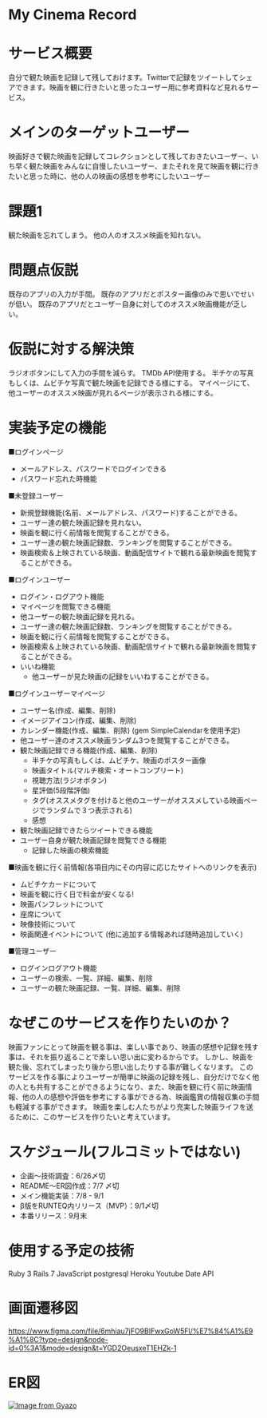 # My Cinema Record

# サービス概要
 自分で観た映画を記録して残しておけます。Twitterで記録をツイートしてシェアできます。映画を観に行きたいと思ったユーザー用に参考資料など見れるサービス。


# メインのターゲットユーザー
 映画好きで観た映画を記録してコレクションとして残しておきたいユーザー、いち早く観た映画をみんなに自慢したいユーザー、またそれを見て映画を観に行きたいと思った時に、他の人の映画の感想を参考にしたいユーザー


# 課題1
観た映画を忘れてしまう。
他の人のオススメ映画を知れない。

# 問題点仮説
既存のアプリの入力が手間。
既存のアプリだとポスター画像のみで思いでせいが低い。
既存のアプリだとユーザー自身に対してのオススメ映画機能が乏しい。

# 仮説に対する解決策
ラジオボタンにして入力の手間を減らす。
TMDb API使用する。
半チケの写真もしくは、ムビチケ写真で観た映画を記録できる様にする。
マイページにて、他ユーザーのオススメ映画が見れるページが表示される様にする。


# 実装予定の機能
■ログインページ
- メールアドレス、パスワードでログインできる
- パスワード忘れた時機能

■未登録ユーザー
- 新規登録機能(名前、メールアドレス、パスワード)することができる。
- ユーザー達の観た映画記録を見れない。
- 映画を観に行く前情報を閲覧することができる。
- ユーザー達の観た映画記録数、ランキングを閲覧することができる。
- 映画検索＆上映されている映画、動画配信サイトで観れる最新映画を閲覧することができる。


■ログインユーザー
- ログイン・ログアウト機能
- マイページを閲覧できる機能
- 他ユーザーの観た映画記録を見れる。
- ユーザー達の観た映画記録数、ランキングを閲覧することができる。
- 映画を観に行く前情報を閲覧することができる。
- 映画検索＆上映されている映画、動画配信サイトで観れる最新映画を閲覧することができる。
- いいね機能
  - 他ユーザーが見た映画の記録をいいねすることができる。

■ログインユーザーマイページ
- ユーザー名(作成、編集、削除)
- イメージアイコン(作成、編集、削除)
- カレンダー機能(作成、編集、削除)
(gem SimpleCalendarを使用予定)
- 他ユーザー達のオススメ映画ランダム3つを閲覧することができる。
- 観た映画記録できる機能(作成、編集、削除)
  - 半チケの写真もしくは、ムビチケ、映画のポスター画像
  - 映画タイトル(マルチ検索・オートコンプリート)
  - 視聴方法(ラジオボタン)
  - 星評価(5段階評価)
  - タグ(オススメタグを付けると他のユーザーがオススメしている映画ページでランダムで３つ表示される)
  - 感想
- 観た映画記録できたらツイートできる機能
- ユーザー自身が観た映画記録を閲覧できる機能
  - 記録した映画の検索機能 

■映画を観に行く前情報(各項目内にその内容に応じたサイトへのリンクを表示)
- ムビチケカードについて
- 映画を観に行く日で料金が安くなる!
- 映画パンフレットについて
- 座席について
- 映像技術について
- 映画関連イベントについて
(他に追加する情報あれば随時追加していく)

■管理ユーザー
- ログインログアウト機能
- ユーザーの検索、一覧、詳細、編集、削除
- ユーザーの観た映画記録、一覧、詳細、編集、削除


# なぜこのサービスを作りたいのか？
 映画ファンにとって映画を観る事は、楽しい事であり、映画の感想や記録を残す事は、それを振り返ることで楽しい思い出に変わるからです。
 しかし、映画を観た後、忘れてしまったり後から思い出したりする事が難しくなリます。
 このサービスを作る事によりユーザーが簡単に映画の記録を残し、自分だけでなく他の人とも共有することができるようになり、また、映画を観に行く前に映画情報、他の人の感想や評価を参考にする事ができる為、映画鑑賞の情報収集の手間も軽減する事ができます。
 映画を楽しむ人たちがより充実した映画ライフを送るために、このサービスを作りたいと考えています。


# スケジュール(フルコミットではない)
- 企画〜技術調査：6/26〆切
- README〜ER図作成：7/7 〆切
- メイン機能実装：7/8 - 9/1
- β版をRUNTEQ内リリース（MVP）：9/1〆切
- 本番リリース：9月末


# 使用する予定の技術
Ruby 3
Rails 7
JavaScript
postgresql
Heroku
Youtube Date API

# 画面遷移図
https://www.figma.com/file/6mhiau7jFO9BIFwxGoW5Fl/%E7%84%A1%E9%A1%8C?type=design&node-id=0%3A1&mode=design&t=YGD2OeusxeT1EHZk-1

# ER図
[![Image from Gyazo](https://i.gyazo.com/dab095fd5f149c7a7b273a6dd3862e2a.png)](https://gyazo.com/dab095fd5f149c7a7b273a6dd3862e2a)